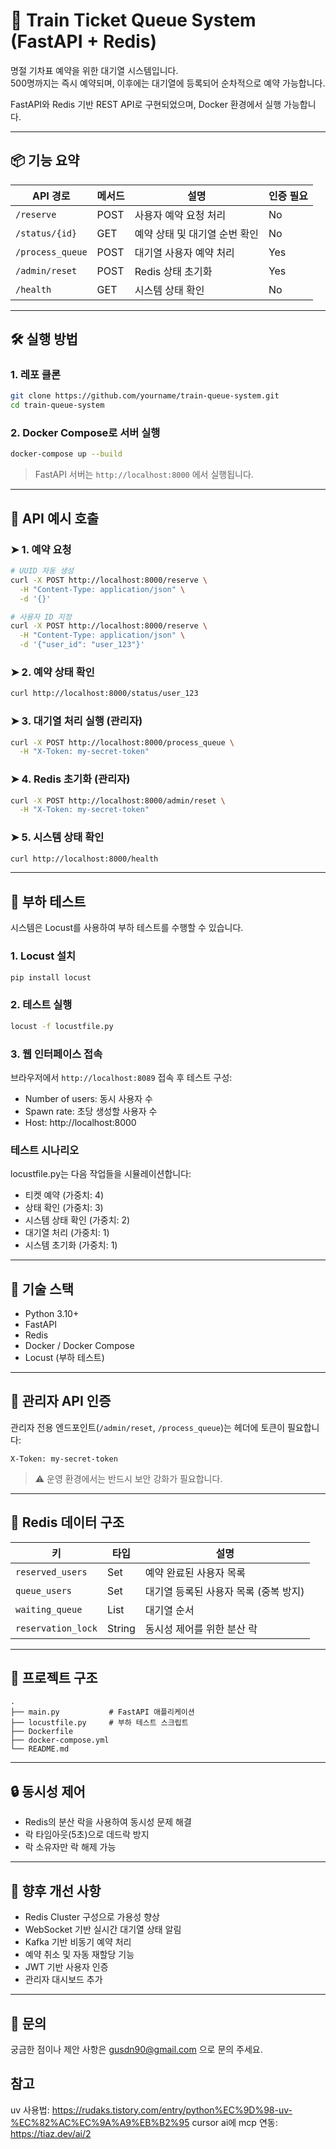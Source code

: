 # 🚄 Train Ticket Queue System (FastAPI + Redis)

명절 기차표 예약을 위한 대기열 시스템입니다.  
500명까지는 즉시 예약되며, 이후에는 대기열에 등록되어 순차적으로 예약 가능합니다.

FastAPI와 Redis 기반 REST API로 구현되었으며, Docker 환경에서 실행 가능합니다.

---

## 📦 기능 요약

| API 경로            | 메서드 | 설명 | 인증 필요 |
|-------------------|--------|------|-----------|
| `/reserve`        | POST   | 사용자 예약 요청 처리 | No |
| `/status/{id}`    | GET    | 예약 상태 및 대기열 순번 확인 | No |
| `/process_queue`  | POST   | 대기열 사용자 예약 처리 | Yes |
| `/admin/reset`    | POST   | Redis 상태 초기화 | Yes |
| `/health`         | GET    | 시스템 상태 확인 | No |

---

## 🛠️ 실행 방법

### 1. 레포 클론
```bash
git clone https://github.com/yourname/train-queue-system.git
cd train-queue-system
```

### 2. Docker Compose로 서버 실행
```bash
docker-compose up --build
```

> FastAPI 서버는 `http://localhost:8000` 에서 실행됩니다.

---

## 🔁 API 예시 호출

### ➤ 1. 예약 요청
```bash
# UUID 자동 생성
curl -X POST http://localhost:8000/reserve \
  -H "Content-Type: application/json" \
  -d '{}'

# 사용자 ID 지정
curl -X POST http://localhost:8000/reserve \
  -H "Content-Type: application/json" \
  -d '{"user_id": "user_123"}'
```

### ➤ 2. 예약 상태 확인
```bash
curl http://localhost:8000/status/user_123
```

### ➤ 3. 대기열 처리 실행 (관리자)
```bash
curl -X POST http://localhost:8000/process_queue \
  -H "X-Token: my-secret-token"
```

### ➤ 4. Redis 초기화 (관리자)
```bash
curl -X POST http://localhost:8000/admin/reset \
  -H "X-Token: my-secret-token"
```

### ➤ 5. 시스템 상태 확인
```bash
curl http://localhost:8000/health
```

---

## 🧪 부하 테스트

시스템은 Locust를 사용하여 부하 테스트를 수행할 수 있습니다.

### 1. Locust 설치
```bash
pip install locust
```

### 2. 테스트 실행
```bash
locust -f locustfile.py
```

### 3. 웹 인터페이스 접속
브라우저에서 `http://localhost:8089` 접속 후 테스트 구성:
- Number of users: 동시 사용자 수
- Spawn rate: 초당 생성할 사용자 수
- Host: http://localhost:8000

### 테스트 시나리오
locustfile.py는 다음 작업들을 시뮬레이션합니다:
- 티켓 예약 (가중치: 4)
- 상태 확인 (가중치: 3)
- 시스템 상태 확인 (가중치: 2)
- 대기열 처리 (가중치: 1)
- 시스템 초기화 (가중치: 1)

---

## 🧰 기술 스택

- Python 3.10+
- FastAPI
- Redis
- Docker / Docker Compose
- Locust (부하 테스트)

---

## 🔐 관리자 API 인증

관리자 전용 엔드포인트(`/admin/reset`, `/process_queue`)는 헤더에 토큰이 필요합니다:

```
X-Token: my-secret-token
```

> ⚠️ 운영 환경에서는 반드시 보안 강화가 필요합니다.

---

## 🧱 Redis 데이터 구조

| 키 | 타입 | 설명 |
|---|------|------|
| `reserved_users` | Set | 예약 완료된 사용자 목록 |
| `queue_users` | Set | 대기열 등록된 사용자 목록 (중복 방지) |
| `waiting_queue` | List | 대기열 순서 |
| `reservation_lock` | String | 동시성 제어를 위한 분산 락 |

---

## 📂 프로젝트 구조

```
.
├── main.py           # FastAPI 애플리케이션
├── locustfile.py     # 부하 테스트 스크립트
├── Dockerfile
├── docker-compose.yml
└── README.md
```

---

## 🔒 동시성 제어

- Redis의 분산 락을 사용하여 동시성 문제 해결
- 락 타임아웃(5초)으로 데드락 방지
- 락 소유자만 락 해제 가능

---

## 🚀 향후 개선 사항

- Redis Cluster 구성으로 가용성 향상
- WebSocket 기반 실시간 대기열 상태 알림
- Kafka 기반 비동기 예약 처리
- 예약 취소 및 자동 재할당 기능
- JWT 기반 사용자 인증
- 관리자 대시보드 추가

---

## 📧 문의

궁금한 점이나 제안 사항은 [gusdn90@gmail.com](mailto:gusdn90@gmail.com) 으로 문의 주세요.

## 참고
uv 사용법: https://rudaks.tistory.com/entry/python%EC%9D%98-uv-%EC%82%AC%EC%9A%A9%EB%B2%95
cursor ai에 mcp 연동: https://tiaz.dev/ai/2
